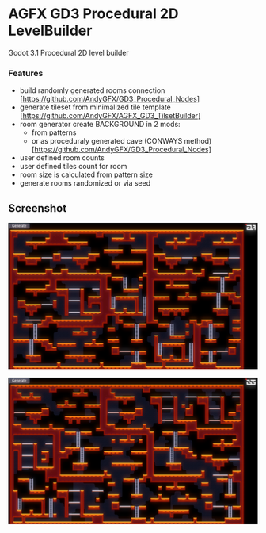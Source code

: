 # AGFX GD3 Procedural 2D LevelBuilder
 Godot 3.1 Procedural 2D level builder

### Features
- build randomly generated rooms connection [https://github.com/AndyGFX/GD3_Procedural_Nodes]
- generate tileset from minimalized tile template [https://github.com/AndyGFX/AGFX_GD3_TilsetBuilder]
- room generator create BACKGROUND in 2 mods:
    - from patterns
    - or as proceduraly generated cave (CONWAYS method) [https://github.com/AndyGFX/GD3_Procedural_Nodes]
- user defined room counts
- user defined tiles count for room
- room size is calculated from pattern size
- generate rooms randomized or via seed

## Screenshot

![Alt text](Screenshots/Godot_v3.1.1-stable_win64_2019-08-01_10-23-37.png?raw=true "PREVIEW")

![Alt text](Screenshots/Godot_v3.1.1-stable_win64_2019-08-01_10-23-46.png?raw=true "PREVIEW")
